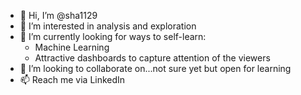 - 👋 Hi, I’m @sha1129
- 👀 I’m interested in analysis and exploration
- 🌱 I’m currently looking for ways to self-learn:
  - Machine Learning
  - Attractive dashboards to capture attention of the viewers  
- 💞️ I’m looking to collaborate on...not sure yet but open for learning
- 📫 Reach me via LinkedIn


